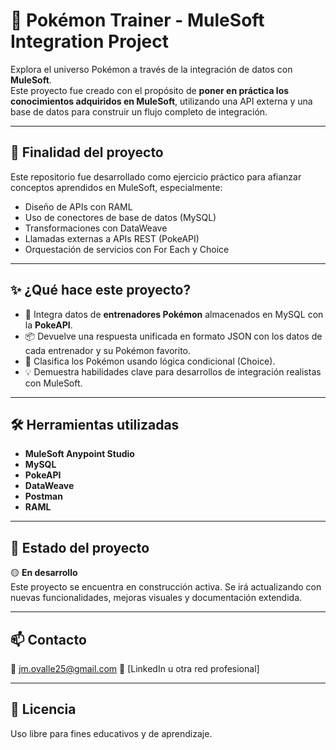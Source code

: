 # 🧢 Pokémon Trainer - MuleSoft Integration Project

Explora el universo Pokémon a través de la integración de datos con **MuleSoft**.  
Este proyecto fue creado con el propósito de **poner en práctica los conocimientos adquiridos en MuleSoft**, utilizando una API externa y una base de datos para construir un flujo completo de integración.

---

## 🎯 Finalidad del proyecto

Este repositorio fue desarrollado como ejercicio práctico para afianzar conceptos aprendidos en MuleSoft, especialmente:

- Diseño de APIs con RAML
- Uso de conectores de base de datos (MySQL)
- Transformaciones con DataWeave
- Llamadas externas a APIs REST (PokeAPI)
- Orquestación de servicios con For Each y Choice

---

## ✨ ¿Qué hace este proyecto?

- 🔗 Integra datos de **entrenadores Pokémon** almacenados en MySQL con la **PokeAPI**.
- 📦 Devuelve una respuesta unificada en formato JSON con los datos de cada entrenador y su Pokémon favorito.
- 🧠 Clasifica los Pokémon usando lógica condicional (Choice).
- 💡 Demuestra habilidades clave para desarrollos de integración realistas con MuleSoft.

---

## 🛠️ Herramientas utilizadas

- **MuleSoft Anypoint Studio**
- **MySQL**
- **PokeAPI**
- **DataWeave**
- **Postman**
- **RAML**

---

## 🚧 Estado del proyecto

🟡 **En desarrollo**  
Este proyecto se encuentra en construcción activa. Se irá actualizando con nuevas funcionalidades, mejoras visuales y documentación extendida.

---


## 📫 Contacto

📧 jm.ovalle25@gmail.com 
🔗 [LinkedIn u otra red profesional]

---

## 📝 Licencia

Uso libre para fines educativos y de aprendizaje.
